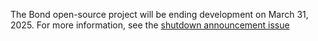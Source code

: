 The Bond open-source project will be ending development on March 31, 2025.
For more information, see the [shutdown announcement issue](https://github.com/microsoft/bond/issues/1215)
